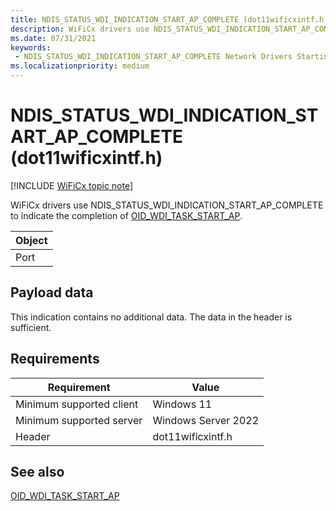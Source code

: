 ```yaml
---
title: NDIS_STATUS_WDI_INDICATION_START_AP_COMPLETE (dot11wificxintf.h)
description: WiFiCx drivers use NDIS_STATUS_WDI_INDICATION_START_AP_COMPLETE to indicate the completion of OID_WDI_TASK_START_AP.
ms.date: 07/31/2021
keywords:
 - NDIS_STATUS_WDI_INDICATION_START_AP_COMPLETE Network Drivers Starting with Windows Vista
ms.localizationpriority: medium
---
```


# NDIS\_STATUS\_WDI\_INDICATION\_START\_AP\_COMPLETE (dot11wificxintf.h)

[!INCLUDE [WiFiCx topic note](../includes/wificx-version-warning.md)]


WiFiCx drivers use NDIS\_STATUS\_WDI\_INDICATION\_START\_AP\_COMPLETE to indicate the completion of [OID\_WDI\_TASK\_START\_AP](oid-wdi-task-start-ap.md).

| Object |
|--------|
| Port   |

 

## Payload data


This indication contains no additional data. The data in the header is sufficient.

## Requirements

|Requirement|Value|
|--- |--- |
|Minimum supported client|Windows 11|
|Minimum supported server|Windows Server 2022|
|Header|dot11wificxintf.h|

## See also


[OID\_WDI\_TASK\_START\_AP](oid-wdi-task-start-ap.md)

 

 




